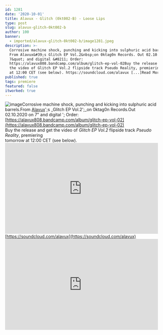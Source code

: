 ```yaml
---
id: 1281
date: '2020-10-01'
title: Alavux - Glitch (0kt002-B) - Loose Lips
type: post
slug: alavux-glitch-0kt002-b
author: 100
banner:
  - imported/alavux-glitch-0kt002-b/image1281.jpeg
description: >-
  Corrosive machine shock, punching and kicking into sulphuric acid barrels.
  From Alavux&#39;s Glitch EP Vol.2&nbsp;on 0ktag0n Records. Out 02.10.2020 on
  7&quot; and digital &#8211; Order:
  https://alavux808.bandcamp.com/album/glitch-ep-vol-02Buy the release and get
  the video of Glitch EP Vol.2 flipside track Pseudo Reality, premieringtomorrow
  at 12:00 CET (see below). https://soundcloud.com/alavux [...]Read More...
published: true
tags: premiere
featured: false
itworked: true
---
```

![image](../imported/alavux-glitch-0kt002-b/image1281.jpeg)Corrosive machine shock, punching and kicking into sulphuric acid barrels.From [Alavux](https://alavux808.bandcamp.com)';s _Glitch EP Vol.2';_on 0ktag0n Records.Out 02.10.2020 on 7" and digital '; Order: [https://alavux808.bandcamp.com/album/glitch-ep-vol-02](https://alavux808.bandcamp.com/album/glitch-ep-vol-02)  
Buy the release and get the video of _Glitch EP Vol.2_ flipside track _Pseudo Reality_, premiering  
tomorrow at 12:00 CET (see below).<iframe width='100%' height='300' scrolling='no' frameborder='no' allow='autoplay' src='https://w.soundcloud.com/player/?url=https%3A//api.soundcloud.com/tracks/902863252&color=%23ff5500&auto_play=false&hide_related=false&show_comments=true&show_user=true&show_reposts=false&show_teaser=true'></iframe>[https://soundcloud.com/alavux](https://soundcloud.com/alavux)<iframe width='100%' height='300' scrolling='no' frameborder='no' allow='autoplay' src='https://www.youtube.com/embed/KH2NzJc_65w'></iframe>